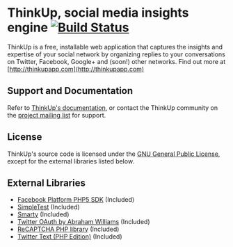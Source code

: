 # ThinkUp, social media insights engine [![Build Status](https://secure.travis-ci.org/ginatrapani/ThinkUp.png)](http://travis-ci.org/ginatrapani/ThinkUp)

ThinkUp is a free, installable web application that captures the insights and expertise of your social network by 
organizing replies to your conversations on Twitter, Facebook, Google+ and (soon!) other networks.
Find out more at  [http://thinkupapp.com](http://thinkupapp.com)

## Support and Documentation

Refer to [ThinkUp's documentation](http://thinkupapp.com/docs/), or contact the ThinkUp community on the
[project mailing list](http://groups.google.com/group/thinkupapp) for support.

## License

ThinkUp's source code is licensed under the
[GNU General Public License](http://www.gnu.org/licenses/gpl.html),
except for the external libraries listed below.

## External Libraries

- [Facebook Platform PHP5 SDK](https://github.com/facebook/php-sdk) (Included) 
- [SimpleTest](http://www.simpletest.org/) (Included)
- [Smarty](http://smarty.net) (Included)
- [Twitter OAuth by Abraham Williams](http://github.com/abraham/twitteroauth) (Included)
- [ReCAPTCHA PHP library](http://recaptcha.net/plugins/php/) (Included)
- [Twitter Text (PHP Edition)](https://github.com/ngnpope/twitter-text-php) (Included)
